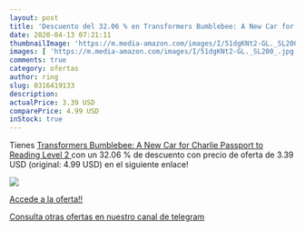 ```yaml
---
layout: post
title: 'Descuento del 32.06 % en Transformers Bumblebee: A New Car for Ch'
date: 2020-04-13 07:21:11
thumbnailImage: 'https://m.media-amazon.com/images/I/51dgKNt2-GL._SL200_.jpg'
images: [ 'https://m.media-amazon.com/images/I/51dgKNt2-GL._SL200_.jpg' ]
comments: true
category: ofertas
author: ring
slug: 0316419133
description:
actualPrice: 3.39 USD
comparePrice: 4.99 USD
inStock: true
---
```


Tienes [Transformers Bumblebee: A New Car for Charlie  Passport to Reading Level 2 ](https://www.amazon.com/dp/0316419133/?tag=redken08-20) con un 32.06 % de descuento con precio de oferta de 3.39 USD (original: 4.99 USD) en el siguiente enlace!

[![](https://m.media-amazon.com/images/I/51dgKNt2-GL._SL200_.jpg)](https://www.amazon.com/dp/0316419133/?tag=redken08-20)

[Accede a la oferta!!](https://www.amazon.com/dp/0316419133/?tag=redken08-20)

[Consulta otras ofertas en nuestro canal de telegram](https://t.me/s/ofertas25)
